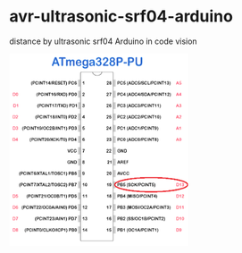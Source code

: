 # avr-ultrasonic-srf04-arduino
distance by ultrasonic srf04 Arduino in code vision 



<img src="Pin-Diagram-of-ATmega328P-Microcontroller1.png" width="320" height="344" />
